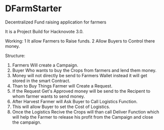 # DFarmStarter
Decentralized Fund raising application for farmers 

It is a Project Build for Hacknovote 3.0.

Working: 
1 It allow Farmers to Raise funds.
2 Allow Buyers to Control there money.

Structure:
1. Farmers Will create a Campaign.
2. Buyer Who wants to buy the Crops from farmers and lend them money.
3. Money will not directly be send to Farmers Wallet instead it will get stored in the smart Contract.
4. Than to Buy Things Farmer will Create a Request.
5. If the Request Get's Approved money will be send to the Recipent to whom farmer wants to send money.
6. After Harvest Farmer will Ask Buyer to Call Logistics Function.
7. This will allow Buyer to set the Cost of Logistics.
8. Once the Logistics Recive the Crops will than call Deliver Function which will help the Farmer to release his profit from the Campaign and close the campaign.
         
